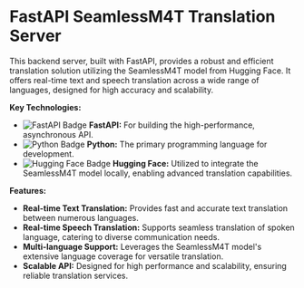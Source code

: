 # FastAPI SeamlessM4T Translation Server

This backend server, built with FastAPI, provides a robust and efficient translation solution utilizing the SeamlessM4T model from Hugging Face. It offers real-time text and speech translation across a wide range of languages, designed for high accuracy and scalability.

**Key Technologies:**

* <img src="https://img.shields.io/badge/FastAPI-009688?style=for-the-badge&logo=fastapi&logoColor=white" alt="FastAPI Badge"> **FastAPI:** For building the high-performance, asynchronous API.
* <img src="https://img.shields.io/badge/Python-3776AB?style=for-the-badge&logo=python&logoColor=white" alt="Python Badge"> **Python:** The primary programming language for development.
* <img src="https://img.shields.io/badge/Hugging%20Face-FFD200?style=for-the-badge&logo=huggingface&logoColor=black" alt="Hugging Face Badge"> **Hugging Face:** Utilized to integrate the SeamlessM4T model locally, enabling advanced translation capabilities.

**Features:**

* **Real-time Text Translation:** Provides fast and accurate text translation between numerous languages.
* **Real-time Speech Translation:** Supports seamless translation of spoken language, catering to diverse communication needs.
* **Multi-language Support:** Leverages the SeamlessM4T model's extensive language coverage for versatile translation.
* **Scalable API:** Designed for high performance and scalability, ensuring reliable translation services.
